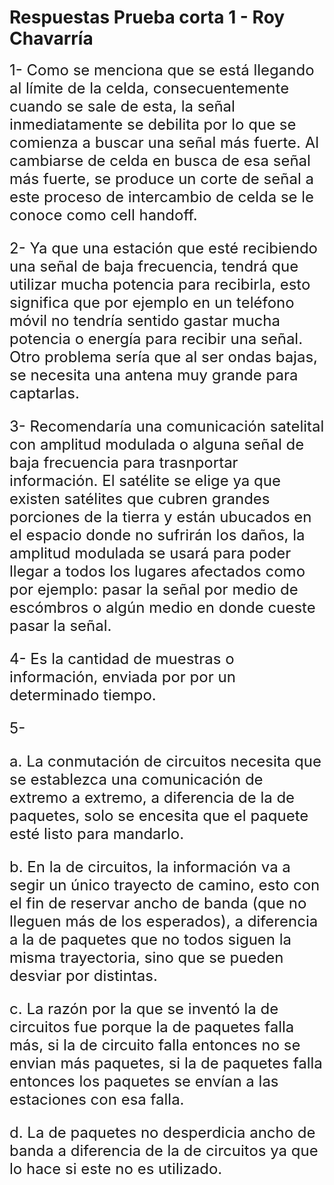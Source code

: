 # Respuestas Prueba corta 1 - Roy Chavarría
<font size="5">
1- Como se menciona que se está llegando al límite de la celda, consecuentemente cuando se sale de esta, la señal inmediatamente se debilita por lo que se comienza a buscar una señal más fuerte. Al cambiarse de celda en busca de esa señal más fuerte, se produce un corte de señal a este proceso de intercambio de celda se le conoce como cell handoff.



2- Ya que una estación que esté recibiendo una señal de baja frecuencia, tendrá que utilizar mucha potencia para recibirla, esto significa que por ejemplo en un teléfono móvil no tendría sentido gastar mucha potencia o energía para recibir una señal. Otro problema sería que al ser ondas bajas, se necesita una antena muy grande para captarlas.


3- Recomendaría una comunicación satelital con amplitud modulada o alguna señal de baja frecuencia para trasnportar información. El satélite se elige ya que existen satélites que cubren grandes porciones de la tierra y están ubucados en el espacio donde no sufrirán los daños, la amplitud modulada se usará para poder llegar a todos los lugares afectados como por ejemplo: pasar la señal por medio de escómbros o algún medio en donde cueste pasar la señal.

4- Es la cantidad de muestras o información, enviada por por un determinado tiempo.

5- 

a. La conmutación de circuitos necesita que se establezca una comunicación de extremo a extremo, a diferencia de la de paquetes, solo se encesita que el paquete esté listo para mandarlo.

b. En la de circuitos, la información va a segir un único trayecto de camino, esto con el fin de reservar ancho de banda (que no lleguen más de los esperados), a diferencia a la de paquetes que no todos siguen la misma trayectoria, sino que se pueden desviar por distintas.

c. La razón por la que se inventó la de circuitos fue porque la de paquetes falla más, si la de circuito falla entonces no se envian más paquetes, si la de paquetes falla entonces los paquetes se envían a las estaciones con esa falla.

d. La de paquetes no desperdicia ancho de banda a diferencia de la de circuitos ya que lo hace si este no es utilizado.
</font> 